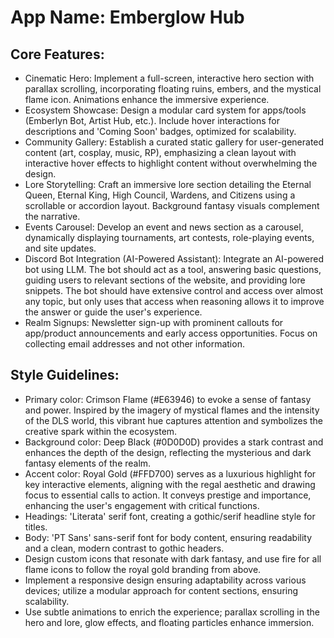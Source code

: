 # **App Name**: Emberglow Hub

## Core Features:

- Cinematic Hero: Implement a full-screen, interactive hero section with parallax scrolling, incorporating floating ruins, embers, and the mystical flame icon. Animations enhance the immersive experience.
- Ecosystem Showcase: Design a modular card system for apps/tools (Emberlyn Bot, Artist Hub, etc.). Include hover interactions for descriptions and 'Coming Soon' badges, optimized for scalability.
- Community Gallery: Establish a curated static gallery for user-generated content (art, cosplay, music, RP), emphasizing a clean layout with interactive hover effects to highlight content without overwhelming the design.
- Lore Storytelling: Craft an immersive lore section detailing the Eternal Queen, Eternal King, High Council, Wardens, and Citizens using a scrollable or accordion layout. Background fantasy visuals complement the narrative.
- Events Carousel: Develop an event and news section as a carousel, dynamically displaying tournaments, art contests, role-playing events, and site updates.
- Discord Bot Integration (AI-Powered Assistant): Integrate an AI-powered bot using LLM. The bot should act as a tool, answering basic questions, guiding users to relevant sections of the website, and providing lore snippets. The bot should have extensive control and access over almost any topic, but only uses that access when reasoning allows it to improve the answer or guide the user's experience.
- Realm Signups: Newsletter sign-up with prominent callouts for app/product announcements and early access opportunities. Focus on collecting email addresses and not other information.

## Style Guidelines:

- Primary color: Crimson Flame (#E63946) to evoke a sense of fantasy and power. Inspired by the imagery of mystical flames and the intensity of the DLS world, this vibrant hue captures attention and symbolizes the creative spark within the ecosystem.
- Background color: Deep Black (#0D0D0D) provides a stark contrast and enhances the depth of the design, reflecting the mysterious and dark fantasy elements of the realm.
- Accent color: Royal Gold (#FFD700) serves as a luxurious highlight for key interactive elements, aligning with the regal aesthetic and drawing focus to essential calls to action. It conveys prestige and importance, enhancing the user's engagement with critical functions.
- Headings: 'Literata' serif font, creating a gothic/serif headline style for titles.
- Body: 'PT Sans' sans-serif font for body content, ensuring readability and a clean, modern contrast to gothic headers.
- Design custom icons that resonate with dark fantasy, and use fire for all flame icons to follow the royal gold branding from above.
- Implement a responsive design ensuring adaptability across various devices; utilize a modular approach for content sections, ensuring scalability.
- Use subtle animations to enrich the experience; parallax scrolling in the hero and lore, glow effects, and floating particles enhance immersion.